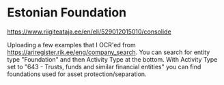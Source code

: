 # Estonian Foundation

https://www.riigiteataja.ee/en/eli/529012015010/consolide

Uploading a few examples that I OCR'ed from https://ariregister.rik.ee/eng/company_search.
You can search for entity type "Foundation" and then Activity Type at the bottom.
With Activity Type set to "643 - Trusts, funds and similar financial entities" you can find foundations used for asset protection/separation.
